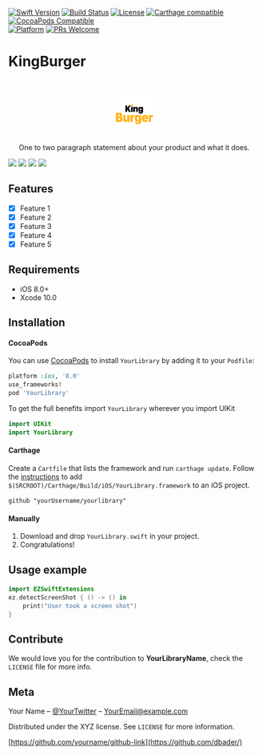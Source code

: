 
[![Swift Version][swift-image]][swift-url]
[![Build Status][travis-image]][travis-url]
[![License][license-image]][license-url]
[![Carthage compatible](https://img.shields.io/badge/Carthage-compatible-4BC51D.svg?style=flat)](https://github.com/Carthage/Carthage)
[![CocoaPods Compatible](https://img.shields.io/cocoapods/v/EZSwiftExtensions.svg)](https://img.shields.io/cocoapods/v/LFAlertController.svg)  
[![Platform](https://img.shields.io/cocoapods/p/LFAlertController.svg?style=flat)](http://cocoapods.org/pods/LFAlertController)
[![PRs Welcome](https://img.shields.io/badge/PRs-welcome-brightgreen.svg?style=flat-square)](http://makeapullrequest.com)

# KingBurger
<br />
<p align="center">
  <a href="https://github.com/alexanderritik/Best-README-Template">
    <img src="readmeSources/logo.png" alt="Logo" width="80" height="80">
  </a>
  <p align="center">
    One to two paragraph statement about your product and what it does.
  </p>
</p>

<p align="row">
<img src= "https://media.giphy.com/media/v1.Y2lkPTc5MGI3NjExYXgyZmg0Ynk2bGEydmYxemNqbTYyM3pwM2EwYWMxc3ZsZnpjdHI4MiZlcD12MV9pbnRlcm5hbF9naWZfYnlfaWQmY3Q9Zw/G8jyc34Plsd61ESPcG/giphy.gif" width="300" > 
<img src= "https://media.giphy.com/media/v1.Y2lkPTc5MGI3NjExMXd4N2g3ZjQ4M29rOXl2bGowanZycHJodXY0MmgwZmxmcnVjZzB6bSZlcD12MV9pbnRlcm5hbF9naWZfYnlfaWQmY3Q9Zw/6C2jXx5gkM8TdKQSzL/giphy.gif" width="300" > 
<img src= "https://media.giphy.com/media/v1.Y2lkPTc5MGI3NjExOTF4MXRlb3hna3M0NWs0MWx0Zndxb3JuMGwxa2QyMGZhbHk5ZjZuNiZlcD12MV9pbnRlcm5hbF9naWZfYnlfaWQmY3Q9Zw/t9HXx7pdxQMmjubKQo/giphy.gif" width="300" > 
<img src= "https://media.giphy.com/media/v1.Y2lkPTc5MGI3NjExODAxajhldHAxd3Zla2ltaWFpNHllbXVkaXhkMHp5bnY0czE0YXVsaSZlcD12MV9pbnRlcm5hbF9naWZfYnlfaWQmY3Q9Zw/eWcaOGXj9wRp0xsE0f/giphy.gif" width="300" > 
</p>

## Features

- [x] Feature 1
- [x] Feature 2
- [x] Feature 3
- [x] Feature 4
- [x] Feature 5

## Requirements

- iOS 8.0+
- Xcode 10.0

## Installation

#### CocoaPods
You can use [CocoaPods](http://cocoapods.org/) to install `YourLibrary` by adding it to your `Podfile`:

```ruby
platform :ios, '8.0'
use_frameworks!
pod 'YourLibrary'
```

To get the full benefits import `YourLibrary` wherever you import UIKit

``` swift
import UIKit
import YourLibrary
```
#### Carthage
Create a `Cartfile` that lists the framework and run `carthage update`. Follow the [instructions](https://github.com/Carthage/Carthage#if-youre-building-for-ios) to add `$(SRCROOT)/Carthage/Build/iOS/YourLibrary.framework` to an iOS project.

```
github "yourUsername/yourlibrary"
```
#### Manually
1. Download and drop ```YourLibrary.swift``` in your project.  
2. Congratulations!  

## Usage example

```swift
import EZSwiftExtensions
ez.detectScreenShot { () -> () in
    print("User took a screen shot")
}
```

## Contribute

We would love you for the contribution to **YourLibraryName**, check the ``LICENSE`` file for more info.

## Meta

Your Name – [@YourTwitter](https://twitter.com/dbader_org) – YourEmail@example.com

Distributed under the XYZ license. See ``LICENSE`` for more information.

[https://github.com/yourname/github-link](https://github.com/dbader/)

[swift-image]:https://img.shields.io/badge/swift-3.0-orange.svg
[swift-url]: https://swift.org/
[license-image]: https://img.shields.io/badge/License-MIT-blue.svg
[license-url]: LICENSE
[travis-image]: https://img.shields.io/travis/dbader/node-datadog-metrics/master.svg?style=flat-square
[travis-url]: https://travis-ci.org/dbader/node-datadog-metrics
[codebeat-image]: https://codebeat.co/badges/c19b47ea-2f9d-45df-8458-b2d952fe9dad
[codebeat-url]: https://codebeat.co/projects/github-com-vsouza-awesomeios-com
